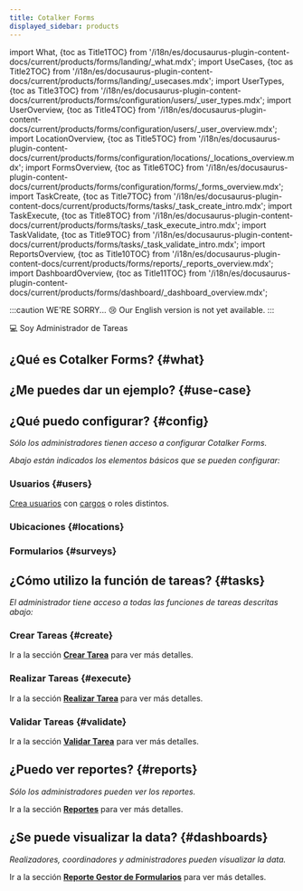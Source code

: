 ```yaml
---
title: Cotalker Forms
displayed_sidebar: products
---
```


import What, {toc as Title1TOC} from '/i18n/es/docusaurus-plugin-content-docs/current/products/forms/landing/_what.mdx'; 
import UseCases, {toc as Title2TOC} from '/i18n/es/docusaurus-plugin-content-docs/current/products/forms/landing/_usecases.mdx'; 
import UserTypes, {toc as Title3TOC} from '/i18n/es/docusaurus-plugin-content-docs/current/products/forms/configuration/users/_user_types.mdx'; 
import UserOverview, {toc as Title4TOC} from '/i18n/es/docusaurus-plugin-content-docs/current/products/forms/configuration/users/_user_overview.mdx'; 
import LocationOverview, {toc as Title5TOC} from '/i18n/es/docusaurus-plugin-content-docs/current/products/forms/configuration/locations/_locations_overview.mdx'; 
import FormsOverview, {toc as Title6TOC} from '/i18n/es/docusaurus-plugin-content-docs/current/products/forms/configuration/forms/_forms_overview.mdx';
import TaskCreate, {toc as Title7TOC} from '/i18n/es/docusaurus-plugin-content-docs/current/products/forms/tasks/_task_create_intro.mdx';
import TaskExecute, {toc as Title8TOC} from '/i18n/es/docusaurus-plugin-content-docs/current/products/forms/tasks/_task_execute_intro.mdx';
import TaskValidate, {toc as Title9TOC} from '/i18n/es/docusaurus-plugin-content-docs/current/products/forms/tasks/_task_validate_intro.mdx';
import ReportsOverview, {toc as Title10TOC} from '/i18n/es/docusaurus-plugin-content-docs/current/products/forms/reports/_reports_overview.mdx';
import DashboardOverview, {toc as Title11TOC} from '/i18n/es/docusaurus-plugin-content-docs/current/products/forms/dashboard/_dashboard_overview.mdx';


:::caution WE'RE SORRY... 😢
Our English version is not yet available.
:::

<span className="hero__subtitle">💻 Soy Administrador de Tareas</span>

## ¿Qué es Cotalker Forms? {#what}

<What/>

## ¿Me puedes dar un ejemplo? {#use-case}

<UseCases/>

## ¿Qué puedo configurar? {#config}
_Sólo los administradores tienen acceso a configurar Cotalker Forms._ 

_Abajo están indicados los elementos básicos que se pueden configurar:_

### Usuarios {#users}
[Crea usuarios](/docs/products/forms/configuration/users/create_user) con [cargos](/docs/products/forms/configuration/users/user_types) o roles distintos.

<UserTypes/>

<UserOverview/>

### Ubicaciones {#locations}

<LocationOverview/>


### Formularios {#surveys}

<FormsOverview/>

## ¿Cómo utilizo la función de tareas? {#tasks}
_El administrador tiene acceso a todas las funciones de tareas descritas abajo:_

### Crear Tareas {#create}

<TaskCreate/>

Ir a la sección [**Crear Tarea**](/docs/products/forms/tasks/task_create) para ver más detalles.


### Realizar Tareas {#execute}

<TaskExecute/>

Ir a la sección [**Realizar Tarea**](/docs/products/forms/tasks/task_execute) para ver más detalles.

### Validar Tareas {#validate}

<TaskValidate/>

Ir a la sección [**Validar Tarea**](/docs/products/forms/tasks/task_validate) para ver más detalles.

## ¿Puedo ver reportes? {#reports}
_Sólo los administradores pueden ver los reportes._

<ReportsOverview/>

Ir a la sección [**Reportes**](/docs/products/forms/reports/overview) para ver más detalles.

## ¿Se puede visualizar la data? {#dashboards}
_Realizadores, coordinadores y administradores pueden visualizar la data._

<DashboardOverview/>

Ir a la sección [**Reporte Gestor de Formularios**](/docs/products/forms/reports/overview) para ver más detalles.
